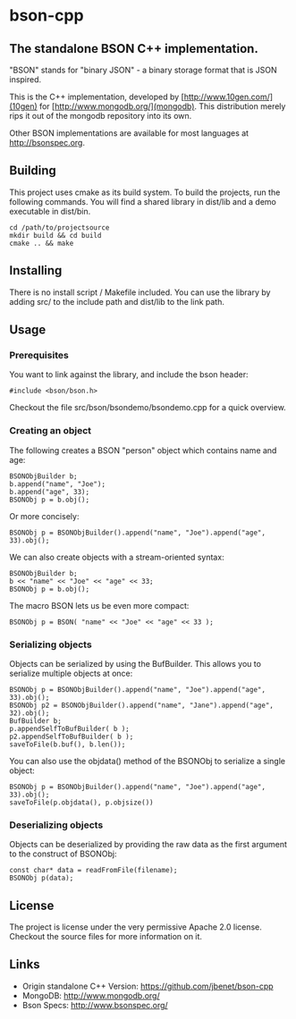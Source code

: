 # bson-cpp

## The standalone BSON C++ implementation.

"BSON" stands for "binary JSON" - a binary storage format that is JSON inspired.

This is the C++ implementation, developed by [http://www.10gen.com/](10gen) for
[http://www.mongodb.org/](mongodb). This distribution merely rips it out of the
mongodb repository into its own.

Other BSON implementations are available for most languages at
http://bsonspec.org.

## Building

This project uses cmake as its build system.
To build the projects, run the following commands. You will find a shared library in dist/lib and a demo executable in dist/bin.

    cd /path/to/projectsource
    mkdir build && cd build
    cmake .. && make

## Installing

There is no install script / Makefile included.
You can use the library by adding src/ to the include path and dist/lib to the link path.

## Usage

### Prerequisites

You want to link against the library, and include the bson header:

    #include <bson/bson.h>

Checkout the file src/bson/bsondemo/bsondemo.cpp for a quick overview.

### Creating an object

The following creates a BSON "person" object which contains name and age:

    BSONObjBuilder b;
    b.append("name", "Joe");
    b.append("age", 33);
    BSONObj p = b.obj();

Or more concisely:

    BSONObj p = BSONObjBuilder().append("name", "Joe").append("age", 33).obj();

We can also create objects with a stream-oriented syntax:

    BSONObjBuilder b;
    b << "name" << "Joe" << "age" << 33;
    BSONObj p = b.obj();

The macro BSON lets us be even more compact:

    BSONObj p = BSON( "name" << "Joe" << "age" << 33 );

### Serializing objects

Objects can be serialized by using the BufBuilder. This allows you to serialize multiple objects at once:
    
    BSONObj p = BSONObjBuilder().append("name", "Joe").append("age", 33).obj();
    BSONObj p2 = BSONObjBuilder().append("name", "Jane").append("age", 32).obj();
    BufBuilder b;
    p.appendSelfToBufBuilder( b );
    p2.appendSelfToBufBuilder( b );
    saveToFile(b.buf(), b.len());
    
You can also use the objdata() method of the BSONObj to serialize a single object:

    BSONObj p = BSONObjBuilder().append("name", "Joe").append("age", 33).obj();
    saveToFile(p.objdata(), p.objsize())
    
### Deserializing objects

Objects can be deserialized by providing the raw data as the first argument to the construct of BSONObj:

    const char* data = readFromFile(filename);
    BSONObj p(data);

## License

The project is license under the very permissive Apache 2.0 license.
Checkout the source files for more information on it.

## Links

 - Origin standalone C++ Version: https://github.com/jbenet/bson-cpp
 - MongoDB: http://www.mongodb.org/
 - Bson Specs: http://www.bsonspec.org/
